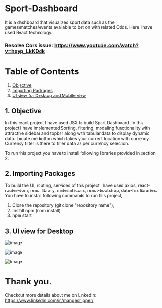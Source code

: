 # Sport-Dashboard
It is a dashboard that visualizes sport data such as the games/matches/events available to bet on with related Odds. Here I have used React technology.


### Resolve Cors issue: https://www.youtube.com/watch?v=hxyp_LkKDdk
# Table of Contents

1. [Objective](#section1)<br>
2. [Importing Packages](#section2)<br>
3. [UI view for Desktop and Mobile view](#section3)<br>


  ## 1. Objective <a id=section1></a>

In this react project I have used JSX to build Sport Dashboard. In this project I have implemented Sorting, filtering, modaling functionality with attractive sidebar and topbar along with tabular data to display dynamic data. Locate me button which takes your current location with currency. Currency filter is there to filter data as per currency selection.

To run this project you have to install following libraries provided in section 2.

## 2. Importing Packages  <a id=section2></a>

To build the UI, routing, services of this project I have used axios, react-router-dom, react library, material icons, react-bootstrap, date-fns libraries. You have to install following commands to run this project,

1. Clone the repository (git clone "repository name"),
2. Install npm (npm install),
3. npm start


## 3. UI view for Desktop <a id=section3></a>

![image](https://user-images.githubusercontent.com/25785047/161441999-83b5d75e-1ae1-4307-a0e3-3a232dce1522.png)


![image](https://user-images.githubusercontent.com/25785047/161442051-04eb0e2b-83c3-4b10-a803-bd0c4301651e.png)


![image](https://user-images.githubusercontent.com/25785047/161442077-a4fe8052-de1b-441c-babc-3454af5e5f69.png)


# Thank you.

Checkout more details about me on LinkedIn: https://www.linkedin.com/in/mangeshipper/




